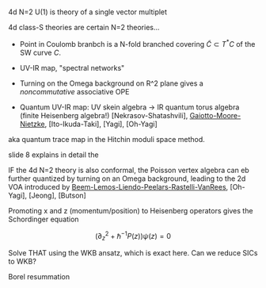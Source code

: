 # 

4d N=2 U(1) is theory of a single vector multiplet

4d class-S theories are certain N=2 theories... 

- Point in Coulomb branbch is a N-fold branched covering $\tilde C \subset T^*C$ of the SW curve $C$.  

- UV-IR map, "spectral networks"

- Turning on the Omega background on R^2 plane gives a *noncommutative* associative OPE

- Quantum UV-IR map: UV skein algebra -> IR quantum torus algebra (finite Heisenberg algebra!)
[Nekrasov-Shatashvili], [Gaiotto-Moore-Nietzke](), [Ito-Ikuda-Taki], [Yagi], [Oh-Yagi]


aka quantum trace map in the Hitchin moduli space method. 

slide 8 explains in detail the 


IF the 4d N=2 theory is also conformal, the Poisson vertex algebra can eb further quantized by turning on an Omega background, leading to the 2d VOA introduced by 
[Beem-Lemos-Liendo-Peelars-Rastelli-VanRees](https://arxiv.org/abs/1312.5344), [Oh-Yagi], [Jeong], [Butson]

Promoting x and z (momentum/position) to Heisenberg operators gives the Schordinger equation 

$$ (\partial_z^2 + \hbar^{-1} P(z))\psi(z) = 0$$

Solve THAT using the WKB ansatz, which is exact here.  Can we reduce SICs to WKB?

Borel resummation 